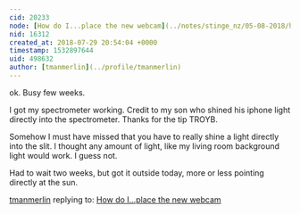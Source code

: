 ```yaml
---
cid: 20233
node: [How do I...place the new webcam](../notes/stinge_nz/05-08-2018/how-do-i-place-the-new-webcam)
nid: 16312
created_at: 2018-07-29 20:54:04 +0000
timestamp: 1532897644
uid: 498632
author: [tmanmerlin](../profile/tmanmerlin)
---
```


ok. Busy few weeks.

I got my spectrometer working. Credit to my son who shined his iphone light directly into the spectrometer. Thanks for the tip TROYB.

Somehow I must have missed that you have to really shine a light directly into the slit. I thought any amount of light, like my living room background light would work. I guess not.

Had to wait two weeks, but got it outside today, more or less pointing directly at the sun.



[tmanmerlin](../profile/tmanmerlin) replying to: [How do I...place the new webcam](../notes/stinge_nz/05-08-2018/how-do-i-place-the-new-webcam)

